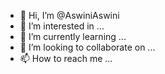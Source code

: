 - 👋 Hi, I’m @AswiniAswini
- 👀 I’m interested in ...
- 🌱 I’m currently learning ...
- 💞️ I’m looking to collaborate on ...
- 📫 How to reach me ...

<!---
AswiniAswini/AswiniAswini is a ✨ special ✨ repository because its `README.md` (this file) appears on your GitHub profile.
You can click the Preview link to take a look at your changes.
--->
